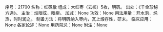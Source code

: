 序号：21700
名称：红矾散
组成：大红枣（去核）5枚，明矾。
出处：《千金珍秘方选》。
主治：烂眼弦，眼癣。
加减：None
功效：None
用法用量：开水泡，炖热，时时润之。
制备方法：将明矾纳入枣内，瓦上煅存性，研末。
临床应用：None
各家论述：None
用药禁忌：None
附注：None
